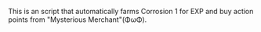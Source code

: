 This is an script that automatically farms Corrosion 1 for EXP and buy action points from "Mysterious Merchant"(ΦωΦ).
